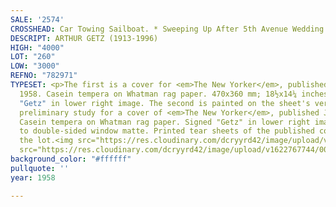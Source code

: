 ```yaml
---
SALE: '2574'
CROSSHEAD: Car Towing Sailboat. * Sweeping Up After 5th Avenue Wedding.
DESCRIPT: ARTHUR GETZ (1913-1996)
HIGH: "4000"
LOT: "260"
LOW: "3000"
REFNO: "782971"
TYPESET: <p>The first is a cover for <em>The New Yorker</em>, published October 11,
  1958. Casein tempera on Whatman rag paper. 470x360 mm; 18½x14¼ inches (sheet). Signed
  "Getz" in lower right image. The second is painted on the sheet's verso and is a
  preliminary study for a cover of <em>The New Yorker</em>, published June 4, 1955.
  Casein tempera on Whatman rag paper. Signed "Getz" in lower right image. Hinged
  to double-sided window matte. Printed tear sheets of the published covers accompany
  the lot.<img src="https://res.cloudinary.com/dcryyrd42/image/upload/v1622767871/0001_dgmzvk.jpg"><img
  src="https://res.cloudinary.com/dcryyrd42/image/upload/v1622767744/0001_dusupf.jpg"></p>
background_color: "#ffffff"
pullquote: ''
year: 1958

---
```

